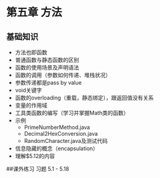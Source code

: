 # 第五章 方法

## 基础知识
* 方法也即函数
* 普通函数与静态函数的区别
* 函数的使用场景及声明语法
* 函数的调用（参数如何传递、堆栈状况）
* 参数传递都是pass by value
* void关键字
* 函数的overloading（重载，静态绑定），跟返回值没有关系
* 变量的作用域
* 工具类函数的编写（学习并掌握Math类的函数）
* 示例
    * PrimeNumberMethod.java
    * Decimal2HexConversion.java
    * RandomCharacter.java及测试代码
* 信息隐藏的概念（encapsulation）
* 理解$5.12的内容

##课外练习
习题 5.1 - 5.18








